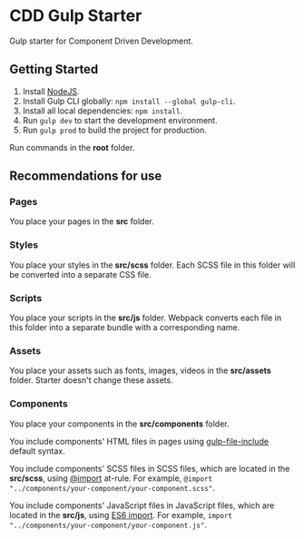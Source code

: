 # CDD Gulp Starter

Gulp starter for Component Driven Development.

## Getting Started

1. Install [NodeJS](https://nodejs.org/en/).
2. Install Gulp CLI globally: `npm install --global gulp-cli`.
3. Install all local dependencies: `npm install`.
4. Run `gulp dev` to start the development environment.
5. Run `gulp prod` to build the project for production.

Run commands in the **root** folder.

## Recommendations for use

### Pages

You place your pages in the **src** folder.

### Styles

You place your styles in the **src/scss** folder. Each SCSS file in this folder will be converted into a separate CSS file.

### Scripts

You place your scripts in the **src/js** folder. Webpack converts each file in this folder into a separate bundle with a corresponding name.

### Assets

You place your assets such as fonts, images, videos in the **src/assets** folder. Starter doesn't change these assets.

### Components

You place your components in the **src/components** folder.

You include components' HTML files in pages using [gulp-file-include](https://www.npmjs.com/package/gulp-file-include) default syntax.

You include components' SCSS files in SCSS files, which are located in the **src/scss**, using [@import](https://sass-lang.com/documentation/at-rules/import) at-rule. For example,
`@import "../components/your-component/your-component.scss"`.

You include components' JavaScript files in JavaScript files, which are located in the **src/js**, using [ES6 import](https://developer.mozilla.org/en-US/docs/Web/JavaScript/Reference/Statements/import). For example,
`import "../components/your-component/your-component.js"`.